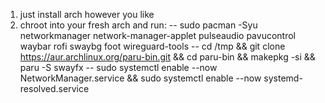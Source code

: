 1. just install arch however you like
2. chroot into your fresh arch and run:
    -- sudo pacman -Syu networkmanager network-manager-applet pulseaudio pavucontrol waybar rofi swaybg foot wireguard-tools
    -- cd /tmp && git clone https://aur.archlinux.org/paru-bin.git && cd paru-bin && makepkg -si && paru -S swayfx
    -- sudo systemctl enable --now NetworkManager.service && sudo systemctl enable --now systemd-resolved.service
